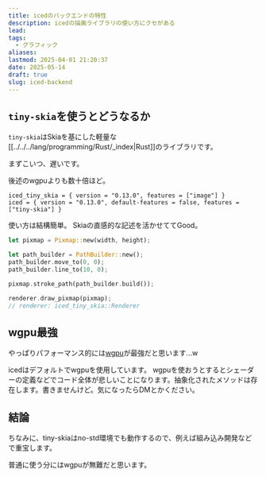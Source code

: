 ```yaml
---
title: icedのバックエンドの特性
description: icedの描画ライブラリの使い方にクセがある
lead: 
tags:
  - グラフィック
aliases: 
lastmod: 2025-04-01 21:20:37
date: 2025-05-14
draft: true
slug: iced-backend
---
```

## `tiny-skia`を使うとどうなるか
`tiny-skia`はSkiaを基にした軽量な[[../../../lang/programming/Rust/_index|Rust]]のライブラリです。

まずこいつ、遅いです。

後述のwgpuよりも数十倍ほど。
```toml: Cargo.toml
iced_tiny_skia = { version = "0.13.0", features = ["image"] }  
iced = { version = "0.13.0", default-features = false, features = ["tiny-skia"] }
```

使い方は結構簡単。
Skiaの直感的な記述を活かせててGood。
```rust
let pixmap = Pixmap::new(width, height);

let path_builder = PathBuilder::new();
path_builder.move_to(0, 0);
path_builder.line_to(10, 0);

pixmap.stroke_path(path_builder.build());

renderer.draw_pixmap(pixmap);
// renderer: iced_tiny_skia::Renderer
```

## wgpu最強
やっぱりパフォーマンス的には[wgpu](../../wgpu/wgpu.md)が最強だと思います...w

icedはデフォルトでwgpuを使用しています。 
wgpuを使おうとするとシェーダーの定義などでコード全体が悲しいことになります。抽象化されたメソッドは存在します。書きませんけど。気になったらDMとかください。

## 結論
ちなみに、tiny-skiaはno-std環境でも動作するので、例えば組み込み開発などで重宝します。

普通に使う分にはwgpuが無難だと思います。